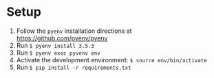# Setup
1. Follow the `pyenv` installation directions at https://github.com/pyenv/pyenv
2. Run `$ pyenv install 3.5.3`
3. Run `$ pyenv exec pyvenv env`
4. Activate the development environment: `$ source env/bin/activate`
5. Run `$ pip install -r requirements.txt`